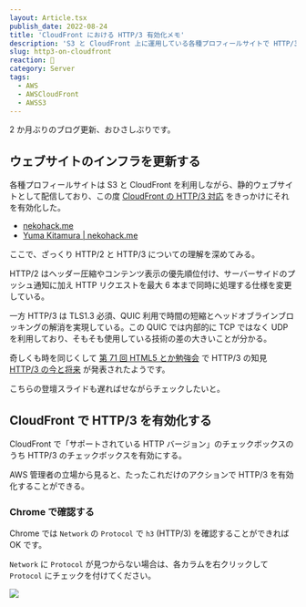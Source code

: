 ```yaml
---
layout: Article.tsx
publish_date: 2022-08-24
title: 'CloudFront における HTTP/3 有効化メモ'
description: 'S3 と CloudFront 上に運用している各種プロフィールサイトで HTTP/3 を有効化したことをきっかけに、そのメモを簡単に記録させていただきます。'
slug: http3-on-cloudfront
reaction: 🍔
category: Server
tags:
  - AWS
  - AWSCloudFront
  - AWSS3
---
```


2 か月ぶりのブログ更新、おひさしぶりです。

## ウェブサイトのインフラを更新する

各種プロフィールサイトは S3 と CloudFront を利用しながら、静的ウェブサイトとして配信しており、この度 [CloudFront の HTTP/3 対応](https://aws.amazon.com/jp/about-aws/whats-new/2022/08/amazon-cloudfront-supports-http-3-quic/) をきっかけにそれを有効化した。

- [nekohack.me](https://nekohack.me)
- [Yuma Kitamura | nekohack.me](https://yuma-kitamura.nekohack.me)

ここで、ざっくり HTTP/2 と HTTP/3 についての理解を深めてみる。

HTTP/2 はヘッダー圧縮やコンテンツ表示の優先順位付け、サーバーサイドのプッシュ通知に加え HTTP リクエストを最大 6 本まで同時に処理する仕様を変更している。

一方 HTTP/3 は TLS1.3 必須、QUIC 利用で時間の短縮とヘッドオブラインブロッキングの解消を実現している。この QUIC では内部的に TCP ではなく UDP を利用しており、そもそも使用している技術の差の大きいことが分かる。

奇しくも時を同じくして [第 71 回 HTML5 とか勉強会](https://html5j.connpass.com/event/255894/) で HTTP/3 の知見 [HTTP/3 の今と将来](https://docs.google.com/presentation/d/1zguVfx0ApC2IehcSp50-IXquWdekmXDwoJWomql_UOE/edit?usp=sharing) が発表されたようです。

こちらの登壇スライドも遅ればせながらチェックしたいと。

## CloudFront で HTTP/3 を有効化する

CloudFront で「サポートされている HTTP バージョン」のチェックボックスのうち HTTP/3 のチェックボックスを有効にする。

AWS 管理者の立場から見ると、たったこれだけのアクションで HTTP/3 を有効化することができる。

### Chrome で確認する

Chrome では `Network` の `Protocol` で `h3` (HTTP/3) を確認することができれば OK です。

`Network` に `Protocol` が見つからない場合は、各カラムを右クリックして `Protocol` にチェックを付けてください。

![](https://i.imgur.com/qhfutFQ.png)
